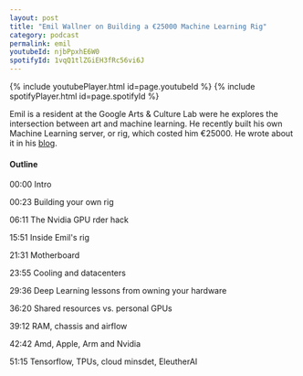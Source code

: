 ```yaml
---
layout: post
title: "Emil Wallner on Building a €25000 Machine Learning Rig"
category: podcast
permalink: emil
youtubeId: njbPpxhE6W0
spotifyId: 1vqQ1tlZGiEH3fRc56vi6J
---
```


{% include youtubePlayer.html id=page.youtubeId %}
{% include spotifyPlayer.html id=page.spotifyId %}

Emil is a resident at the Google Arts & Culture Lab were he explores the intersection between art and machine learning. He recently built his own Machine Learning server, or rig, which costed him €25000. He wrote about it in his [blog](https://www.emilwallner.com/p/ml-rig).

#### Outline

00:00 Intro

00:23 Building your own rig

06:11 The Nvidia GPU rder hack

15:51 Inside Emil's rig

21:31 Motherboard

23:55 Cooling and datacenters

29:36 Deep Learning lessons from owning your hardware

36:20 Shared resources vs. personal GPUs

39:12 RAM, chassis and airflow

42:42 Amd, Apple, Arm and Nvidia

51:15 Tensorflow, TPUs, cloud minsdet, EleutherAI